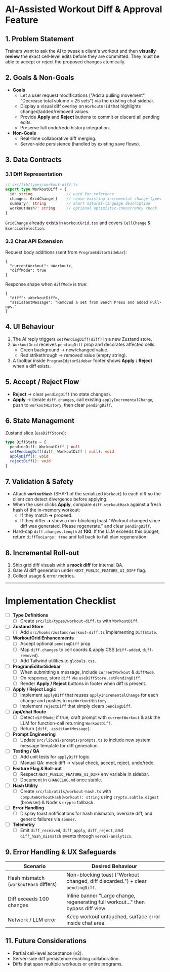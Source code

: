 # AI-Assisted Workout Diff & Approval Feature

## 1. Problem Statement
Trainers want to ask the AI to tweak a client's workout and then **visually review** the exact cell-level edits before they are committed. They must be able to accept or reject the proposed changes atomically.

## 2. Goals & Non-Goals
- **Goals**
  - Let a user request modifications ("Add a pulling movement", "Decrease total volume < 25 sets") via the existing chat sidebar.
  - Display a visual diff overlay on `WorkoutGrid` that highlights changed/added/removed values.
  - Provide **Apply** and **Reject** buttons to commit or discard all pending edits.
  - Preserve full undo/redo history integration.
- **Non-Goals**
  - Real-time collaborative diff merging.
  - Server-side persistence (handled by existing save flows).

## 3. Data Contracts
### 3.1 Diff Representation
```ts
// src/lib/types/workout-diff.ts
export type WorkoutDiff = {
  id: string               // uuid for reference
  changes: GridChange[]    // reuse existing incremental change types
  summary?: string         // short natural-language description
  workoutHash?: string     // optional optimistic-concurrency check
}
```
`GridChange` already exists in `WorkoutGrid.tsx` and covers `CellChange` & `ExerciseSelection`.

### 3.2 Chat API Extension
Request body additions (sent from `ProgramEditorSidebar`):
```jsonc
{
  "currentWorkout": <Workout>,
  "diffMode": true
}
```
Response shape when `diffMode` is true:
```jsonc
{
  "diff": <WorkoutDiff>,
  "assistantMessage": "Removed a set from Bench Press and added Pull-ups."
}
```

## 4. UI Behaviour
1. The AI reply triggers `setPendingDiff(diff)` in a new Zustand store.
2. `WorkoutGrid` receives `pendingDiff` prop and decorates affected cells:
   - Green background → new/changed value.
   - Red strikethrough → removed value (empty string).
3. A toolbar inside `ProgramEditorSidebar` footer shows **Apply** / **Reject** when a diff exists.

## 5. Accept / Reject Flow
- **Reject** → clear `pendingDiff` (no state changes).
- **Apply** → iterate `diff.changes`, call existing `applyIncrementalChange`, push to `workoutHistory`, then clear `pendingDiff`.

## 6. State Management
Zustand slice (`useDiffStore`):
```ts
type DiffState = {
  pendingDiff: WorkoutDiff | null
  setPendingDiff(diff: WorkoutDiff | null): void
  applyDiff(): void
  rejectDiff(): void
}
```

## 7. Validation & Safety
- Attach **`workoutHash`** (SHA-1 of the serialized `Workout`) to each diff so the client can detect divergence before applying.
- When the user clicks **Apply**, compare `diff.workoutHash` against a fresh hash of the in-memory workout:
  - If they match ➜ proceed.
  - If they differ ➜ show a non-blocking toast "Workout changed since diff was generated. Please regenerate." and clear `pendingDiff`.
- Hard-cap `diff.changes.length` at **100**. If the LLM exceeds this budget, return `diffTooLarge: true` and fall back to full plan regeneration.

## 8. Incremental Roll-out
1. Ship grid diff visuals with a **mock diff** for internal QA.
2. Gate AI diff generation under `NEXT_PUBLIC_FEATURE_AI_DIFF` flag.
3. Collect usage & error metrics.

---

# Implementation Checklist

- [ ] **Type Definitions**
  - [ ] Create `src/lib/types/workout-diff.ts` with `WorkoutDiff`.
- [ ] **Zustand Store**
  - [ ] Add `src/hooks/zustand/workout-diff.ts` implementing `DiffState`.
- [ ] **WorkoutGrid Enhancements**
  - [ ] Accept optional `pendingDiff` prop.
  - [ ] Map `diff.changes` to cell coords & apply CSS (`diff-added`, `diff-removed`).
  - [ ] Add Tailwind utilities to `globals.css`.
- [ ] **ProgramEditorSidebar**
  - [ ] When submitting a message, include `currentWorkout` & `diffMode`.  
  - [ ] On response, store `diff` via `useDiffStore.setPendingDiff`.
  - [ ] Render **Apply / Reject** buttons in footer when diff is present.
- [ ] **Apply / Reject Logic**
  - [ ] Implement `applyDiff` that reuses `applyIncrementalChange` for each change and pushes to `useWorkoutHistory`.
  - [ ] Implement `rejectDiff` that simply clears `pendingDiff`.
- [ ] **/api/chat Route**
  - [ ] Detect `diffMode`; if true, craft prompt with `currentWorkout` & ask the LLM for function-call returning `WorkoutDiff`.
  - [ ] Return `{diff, assistantMessage}`.
- [ ] **Prompt Engineering**
  - [ ] Update `src/lib/ai/prompts/prompts.ts` to include new system message template for diff generation.
- [ ] **Testing / QA**
  - [ ] Add unit tests for `applyDiff` logic.
  - [ ] Manual QA: mock diff → visual check, accept, reject, undo/redo.
- [ ] **Feature Flag & Roll-out**
  - [ ] Respect `NEXT_PUBLIC_FEATURE_AI_DIFF` env variable in sidebar.
  - [ ] Document in `CHANGELOG.md` once stable.
- [ ] **Hash Utility**
  - [ ] Create `src/lib/utils/workout-hash.ts` with `computeWorkoutHash(workout): string` using `crypto.subtle.digest` (browser) & Node's `crypto` fallback.
- [ ] **Error Handling**
  - [ ] Display toast notifications for hash mismatch, oversize diff, and generic failures via `sonner`.
- [ ] **Telemetry**
  - [ ] Emit `diff_received`, `diff_apply`, `diff_reject`, and `diff_hash_mismatch` events through `vercel-analytics`.

## 9. Error Handling & UX Safeguards
| Scenario | Desired Behaviour |
| --- | --- |
| Hash mismatch (`workoutHash` differs) | Non-blocking toast ("Workout changed, diff discarded.") + clear `pendingDiff`. |
| Diff exceeds 100 changes | Inline banner "Large change, regenerating full workout…" then bypass diff view. |
| Network / LLM error | Keep workout untouched, surface error inside chat area. |

## 11. Future Considerations
- Partial cell-level acceptance (v2).
- Server-side diff persistence enabling collaboration.
- Diffs that span multiple workouts or entire programs. 